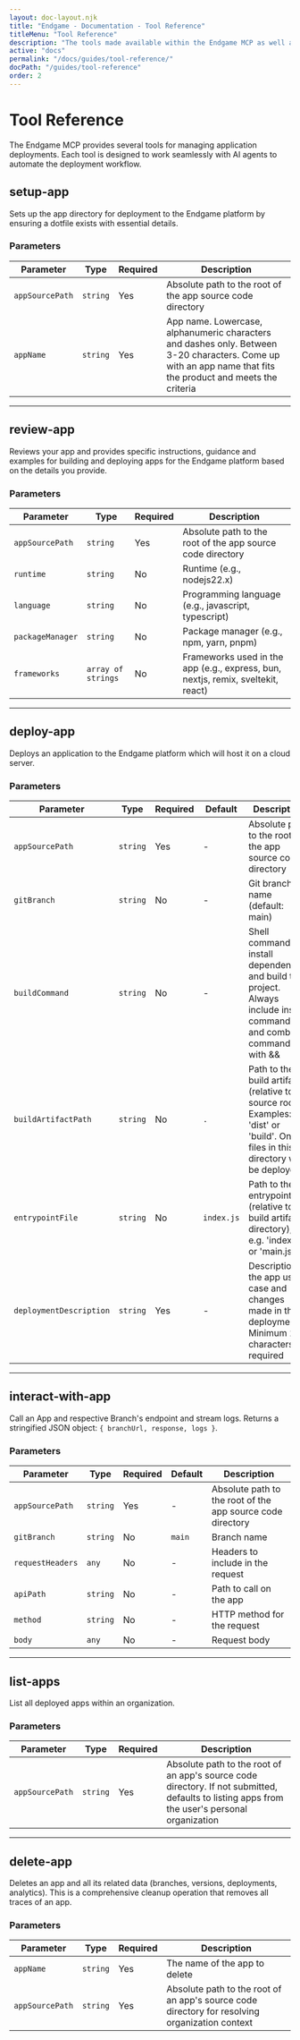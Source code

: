 ```yaml
---
layout: doc-layout.njk
title: "Endgame - Documentation - Tool Reference"
titleMenu: "Tool Reference"
description: "The tools made available within the Endgame MCP as well as their inputs"
active: "docs"
permalink: "/docs/guides/tool-reference/"
docPath: "/guides/tool-reference"
order: 2
---
```


# Tool Reference

The Endgame MCP provides several tools for managing application deployments. Each tool is designed to work seamlessly with AI agents to automate the deployment workflow.

## setup-app

Sets up the app directory for deployment to the Endgame platform by ensuring a dotfile exists with essential details.

### Parameters

| Parameter | Type | Required | Description |
|-----------|------|----------|-------------|
| `appSourcePath` | `string` | Yes | Absolute path to the root of the app source code directory |
| `appName` | `string` | Yes | App name. Lowercase, alphanumeric characters and dashes only. Between 3-20 characters. Come up with an app name that fits the product and meets the criteria |

---

## review-app

Reviews your app and provides specific instructions, guidance and examples for building and deploying apps for the Endgame platform based on the details you provide.

### Parameters

| Parameter | Type | Required | Description |
|-----------|------|----------|-------------|
| `appSourcePath` | `string` | Yes | Absolute path to the root of the app source code directory |
| `runtime` | `string` | No | Runtime (e.g., nodejs22.x) |
| `language` | `string` | No | Programming language (e.g., javascript, typescript) |
| `packageManager` | `string` | No | Package manager (e.g., npm, yarn, pnpm) |
| `frameworks` | `array of strings` | No | Frameworks used in the app (e.g., express, bun, nextjs, remix, sveltekit, react) |

---

## deploy-app

Deploys an application to the Endgame platform which will host it on a cloud server.

### Parameters

| Parameter | Type | Required | Default | Description |
|-----------|------|----------|---------|-------------|
| `appSourcePath` | `string` | Yes | - | Absolute path to the root of the app source code directory |
| `gitBranch` | `string` | No | - | Git branch name (default: main) |
| `buildCommand` | `string` | No | - | Shell commands to install dependencies and build the project. Always include install command and combine commands with && |
| `buildArtifactPath` | `string` | No | `.` | Path to the build artifact (relative to source root). Examples: 'dist' or 'build'. Only files in this directory will be deployed |
| `entrypointFile` | `string` | No | `index.js` | Path to the entrypoint file (relative to build artifact directory), e.g. 'index.js' or 'main.js' |
| `deploymentDescription` | `string` | Yes | - | Description of the app use-case and changes made in this deployment. Minimum 240 characters required |

---

## interact-with-app

Call an App and respective Branch's endpoint and stream logs. Returns a stringified JSON object: `{ branchUrl, response, logs }`.

### Parameters

| Parameter | Type | Required | Default | Description |
|-----------|------|----------|---------|-------------|
| `appSourcePath` | `string` | Yes | - | Absolute path to the root of the app source code directory |
| `gitBranch` | `string` | No | `main` | Branch name |
| `requestHeaders` | `any` | No | - | Headers to include in the request |
| `apiPath` | `string` | No | - | Path to call on the app |
| `method` | `string` | No | - | HTTP method for the request |
| `body` | `any` | No | - | Request body |

---

## list-apps

List all deployed apps within an organization.

### Parameters

| Parameter | Type | Required | Description |
|-----------|------|----------|-------------|
| `appSourcePath` | `string` | Yes | Absolute path to the root of an app's source code directory. If not submitted, defaults to listing apps from the user's personal organization |

---

## delete-app

Deletes an app and all its related data (branches, versions, deployments, analytics). This is a comprehensive cleanup operation that removes all traces of an app.

### Parameters

| Parameter | Type | Required | Description |
|-----------|------|----------|-------------|
| `appName` | `string` | Yes | The name of the app to delete |
| `appSourcePath` | `string` | Yes | Absolute path to the root of an app's source code directory for resolving organization context |


